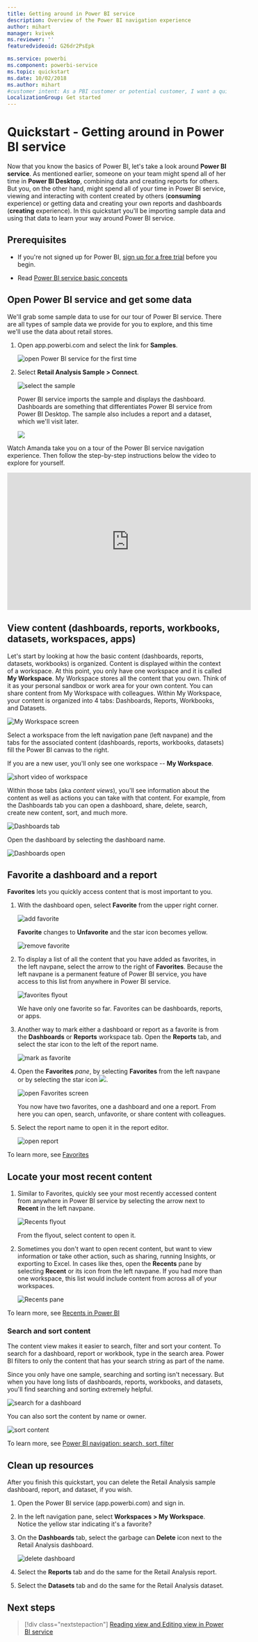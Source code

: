```yaml
---
title: Getting around in Power BI service
description: Overview of the Power BI navigation experience
author: mihart
manager: kvivek
ms.reviewer: ''
featuredvideoid: G26dr2PsEpk

ms.service: powerbi
ms.component: powerbi-service
ms.topic: quickstart
ms.date: 10/02/2018
ms.author: mihart
#customer intent: As a PBI customer or potential customer, I want a quick overview of how to navigate PBIS so that I can accomplish work efficiently. 
LocalizationGroup: Get started
---
```

# Quickstart - Getting around in Power BI service

Now that you know the basics of Power BI, let's take a look around **Power BI service**. As mentioned earlier, someone on your team might spend all of her time in **Power BI Desktop**, combining data and creating reports for others. But you, on the other hand, might spend all of your time in Power BI service, viewing and interacting with content created by others (**consuming** experience) or getting data and creating your own reports and dashboards (**creating** experience). In this quickstart you'll be importing sample data and using that data to learn your way around Power BI service. 
 
## Prerequisites

- If you're not signed up for Power BI, [sign up for a free trial](https://app.powerbi.com/signupredirect?pbi_source=web) before you begin.

- Read [Power BI service basic concepts](end-user-basic-concepts.md)

## Open Power BI service and get some data
We'll grab some sample data to use for our tour of Power BI service. There are all types of sample data we provide for you to explore, and this time we'll use the data about retail stores.    
1. Open app.powerbi.com and select the link for **Samples**. 

    ![open Power BI service for the first time](./media/end-user-experience/power-bi-new-user.png)

2. Select **Retail Analysis Sample > Connect**.

    ![select the sample](./media/end-user-experience/power-bi-retail-sample.png)

    Power BI service imports the sample and displays the dashboard. Dashboards are something that differentiates Power BI service from Power BI Desktop. The sample also includes a report and a dataset, which we'll visit later.

    ![](media/end-user-experience/power-bi-dashboard.png)

Watch Amanda take you on a tour of the Power BI service navigation experience.  Then follow the step-by-step instructions below the video to explore for yourself.

<iframe width="560" height="315" src="https://www.youtube.com/embed/G26dr2PsEpk" frameborder="0" allowfullscreen></iframe>


## View content (dashboards, reports, workbooks, datasets, workspaces, apps)
Let's start by looking at how the basic content (dashboards, reports, datasets, workbooks) is organized. Content is displayed within the context of a workspace. At this point, you only have one workspace and it is called **My Workspace**. My Workspace stores all the content that you own. Think of it as your personal sandbox or work area for your own content. You can share content from My Workspace with colleagues. Within My Workspace, your content is organized into 4 tabs: Dashboards, Reports, Workbooks, and Datasets.

![My Workspace screen](./media/end-user-experience/power-bi-my-workspace2.png)

Select a workspace from the left navigation pane (left navpane) and the tabs for the associated content (dashboards, reports, workbooks, datasets) fill the Power BI canvas to the right.

If you are a new user, you'll only see one workspace -- **My Workspace**.

![short video of workspace](./media/end-user-experience/nav.gif)

Within those tabs (aka *content views*), you'll see information about the content as well as actions you can take with that content.  For example, from the Dashboards tab you can open a dashboard, share, delete, search, create new content, sort, and much more.

![Dashboards tab](./media/end-user-experience/power-bi-dashboard-tab.png)

Open the dashboard by selecting the dashboard name.

![Dashboards open](./media/end-user-experience/power-bi-open-dashboard.png)

## Favorite a dashboard and a report
**Favorites** lets you quickly access content that is most important to you.  

1. With the dashboard open, select **Favorite** from the upper right corner.
   
   ![add favorite](./media/end-user-experience/powerbi-dashboard-favorite.png)
   
   **Favorite** changes to **Unfavorite** and the star icon becomes yellow.
   
   ![remove favorite](./media/end-user-experience/power-bi-unfavorite2.png)

2. To display a list of all the content that you have added as favorites, in the left navpane, select the arrow to the right of **Favorites**. Because the left navpane is a permanent feature of Power BI service, you have access to this list from anywhere in Power BI service.
   
    ![favorites flyout](./media/end-user-experience/power-bi-favorite.png)
   
    We have only one favorite so far. Favorites can be dashboards, reports, or apps.  

1. Another way to mark either a dashboard or report as a favorite is from the **Dashboards** or **Reports** workspace tab.  Open the **Reports** tab, and select the star icon to the left of the report name.
   
   ![mark as favorite](./media/end-user-experience/power-bi-report-favorite.png)

3. Open the **Favorites** *pane*, by selecting **Favorites** from the left navpane or by selecting the star icon ![](media/end-user-experience/powerbi-star-icon.png).
   
   ![open Favorites screen](./media/end-user-experience/power-bi-favorite-pane.png)
   
   You now have two favorites, one a dashboard and one a report. From here you can open, search, unfavorite, or share content with colleagues.

4. Select the report name to open it in the report editor.

    ![open report](./media/end-user-experience/power-bi-report-open.png)


To learn more, see [Favorites](end-user-favorite.md)

## Locate your most recent content

1. Similar to Favorites, quickly see your most recently accessed content from anywhere in Power BI service by selecting the arrow next to **Recent** in the left navpane.

   ![Recents flyout](./media/end-user-experience/power-bi-recent-flyout.png)

    From the flyout, select content to open it.

2. Sometimes you don't want to open recent content, but want to view information or take other action, such as sharing, running Insights, or exporting to Excel. In cases like thes, open the **Recents** pane by selecting **Recent** or its icon from the left navpane. If you had more than one workspace, this list would include content from across all of your workspaces.

   ![Recents pane](./media/end-user-experience/power-bi-recent.png)

To learn more, see [Recents in Power BI](end-user-recent.md)

### Search and sort content
The content view makes it easier to search, filter and sort your content. To search for a dashboard, report or workbook, type in the search area. Power BI filters to only the content that has your search string as part of the name.

Since you only have one sample, searching and sorting isn't necessary.  But when you have long lists of dashboards, reports, workbooks, and datasets, you'll find searching and sorting extremely helpful.

![search for a dashboard](./media/end-user-experience/power-bi-search-sort.png)

You can also sort the content by name or owner.  

![sort content](./media/end-user-experience/power-bi-sort.png)

To learn more, see [Power BI navigation: search, sort, filter](end-user-search-sort.md)

## Clean up resources
After you finish this quickstart, you can delete the Retail Analysis sample dashboard, report, and dataset, if you wish.

1. Open the Power BI service (app.powerbi.com) and sign in.    
2. In the left navigation pane, select **Workspaces > My Workspace**.  
    Notice the yellow star indicating it's a favorite?    
3. On the **Dashboards** tab, select the garbage can **Delete** icon next to the Retail Analysis dashboard.    

    ![delete dashboard](./media/end-user-experience/power-bi-cleanup.png)

4. Select the **Reports** tab and do the same for the Retail Analysis report.
1. Select the **Datasets** tab and do the same for the Retail Analysis dataset.

## Next steps

> [!div class="nextstepaction"]
> [Reading view and Editing view in Power BI service](end-user-reading-view.md)